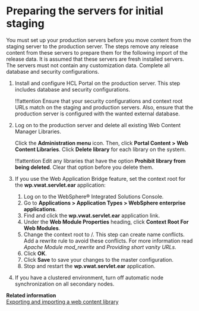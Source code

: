 # Preparing the servers for initial staging

You must set up your production servers before you move content from the staging server to the production server. The steps remove any release content from these servers to prepare them for the following import of the release data. It is assumed that these servers are fresh installed servers. The servers must not contain any customization data. Complete all database and security configurations.

1.  Install and configure HCL Portal on the production server. This step includes database and security configurations.

    !!!attention
        Ensure that your security configurations and context root URLs match on the staging and production servers. Also, ensure that the production server is configured with the wanted external database.

2.  Log on to the production server and delete all existing Web Content Manager Libraries.

    Click the **Administration menu** icon. Then, click **Portal Content > Web Content Libraries**. Click **Delete library** for each library on the system.

    !!!attention
        Edit any libraries that have the option **Prohibit library from being deleted**. Clear that option before you delete them.

3.  If you use the Web Application Bridge feature, set the context root for the **wp.vwat.servlet.ear** application:

    1.  Log on to the WebSphere® Integrated Solutions Console.
    2.  Go to **Applications > Application Types > WebSphere enterprise applications**.
    3.  Find and click the **wp.vwat.servlet.ear** application link.
    4.  Under the **Web Module Properties** heading, click **Context Root For Web Modules**.
    5.  Change the context root to /. This step can create name conflicts. Add a rewrite rule to avoid these conflicts. For more information read *Apache Module mod\_rewrite* and *Providing short vanity URLs*.
    6.  Click **OK**.
    7.  Click **Save** to save your changes to the master configuration.
    8.  Stop and restart the **wp.vwat.servlet.ear** application.
4.  If you have a clustered environment, turn off automatic node synchronization on all secondary nodes.

**Related information**  
[Exporting and importing a web content library](../../../../manage_content/wcm_configuration/wcm_adm_tools/wcmlibrary_export/wcm_config_wcmlibrary_export.md)

